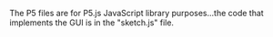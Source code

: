 The P5 files are for P5.js JavaScript library purposes...the code that implements the GUI is in the "sketch.js" file.
